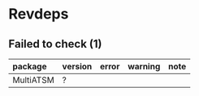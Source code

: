 # Revdeps

## Failed to check (1)

|package   |version |error |warning |note |
|:---------|:-------|:-----|:-------|:----|
|MultiATSM |?       |      |        |     |


